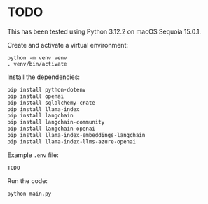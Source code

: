 # TODO

This has been tested using Python 3.12.2 on macOS Sequoia 15.0.1.

Create and activate a virtual environment:

```
python -m venv venv
. venv/bin/activate
```

Install the dependencies:

```bash
pip install python-dotenv
pip install openai
pip install sqlalchemy-crate
pip install llama-index
pip install langchain
pip install langchain-community
pip install langchain-openai
pip install llama-index-embeddings-langchain
pip install llama-index-llms-azure-openai
```

Example `.env` file:

```
TODO
```

Run the code:

```bash
python main.py
```